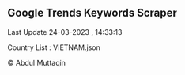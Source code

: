 

## Google Trends Keywords Scraper 
 
Last Update 24-03-2023 , 14:33:13

Country List :
VIETNAM.json



© Abdul Muttaqin 
